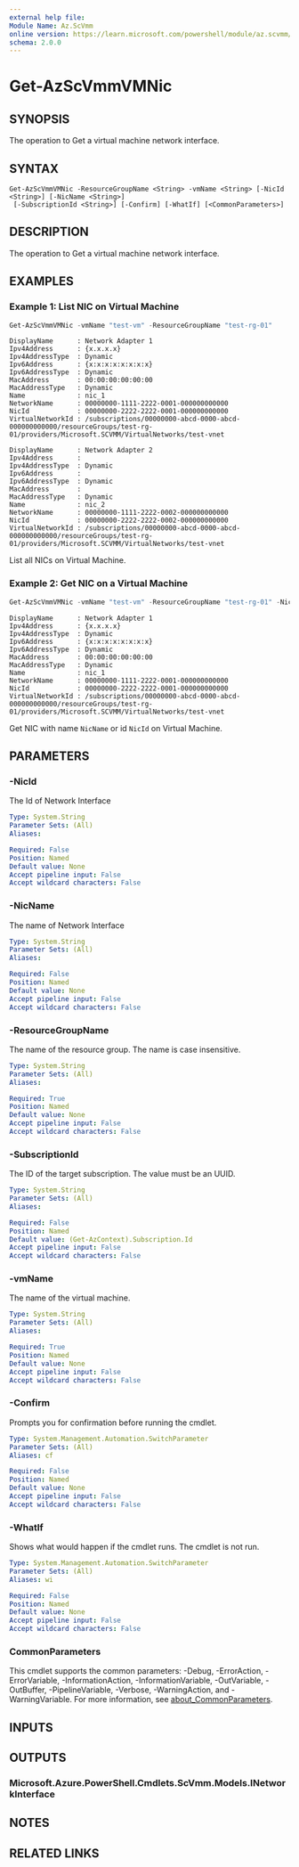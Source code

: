 ```yaml
---
external help file:
Module Name: Az.ScVmm
online version: https://learn.microsoft.com/powershell/module/az.scvmm/get-azscvmmvmnic
schema: 2.0.0
---
```


# Get-AzScVmmVMNic

## SYNOPSIS
The operation to Get a virtual machine network interface.

## SYNTAX

```
Get-AzScVmmVMNic -ResourceGroupName <String> -vmName <String> [-NicId <String>] [-NicName <String>]
 [-SubscriptionId <String>] [-Confirm] [-WhatIf] [<CommonParameters>]
```

## DESCRIPTION
The operation to Get a virtual machine network interface.

## EXAMPLES

### Example 1: List NIC on Virtual Machine
```powershell
Get-AzScVmmVMNic -vmName "test-vm" -ResourceGroupName "test-rg-01"
```

```output
DisplayName      : Network Adapter 1
Ipv4Address      : {x.x.x.x}
Ipv4AddressType  : Dynamic
Ipv6Address      : {x:x:x:x:x:x:x:x}
Ipv6AddressType  : Dynamic
MacAddress       : 00:00:00:00:00:00
MacAddressType   : Dynamic
Name             : nic_1
NetworkName      : 00000000-1111-2222-0001-000000000000
NicId            : 00000000-2222-2222-0001-000000000000
VirtualNetworkId : /subscriptions/00000000-abcd-0000-abcd-000000000000/resourceGroups/test-rg-01/providers/Microsoft.SCVMM/VirtualNetworks/test-vnet

DisplayName      : Network Adapter 2
Ipv4Address      :
Ipv4AddressType  : Dynamic
Ipv6Address      :
Ipv6AddressType  : Dynamic
MacAddress       :
MacAddressType   : Dynamic
Name             : nic_2
NetworkName      : 00000000-1111-2222-0002-000000000000
NicId            : 00000000-2222-2222-0002-000000000000
VirtualNetworkId : /subscriptions/00000000-abcd-0000-abcd-000000000000/resourceGroups/test-rg-01/providers/Microsoft.SCVMM/VirtualNetworks/test-vnet
```

List all NICs on Virtual Machine.

### Example 2: Get NIC on a Virtual Machine
```powershell
Get-AzScVmmVMNic -vmName "test-vm" -ResourceGroupName "test-rg-01" -NicName "nic_1"
```

```output
DisplayName      : Network Adapter 1
Ipv4Address      : {x.x.x.x}
Ipv4AddressType  : Dynamic
Ipv6Address      : {x:x:x:x:x:x:x:x}
Ipv6AddressType  : Dynamic
MacAddress       : 00:00:00:00:00:00
MacAddressType   : Dynamic
Name             : nic_1
NetworkName      : 00000000-1111-2222-0001-000000000000
NicId            : 00000000-2222-2222-0001-000000000000
VirtualNetworkId : /subscriptions/00000000-abcd-0000-abcd-000000000000/resourceGroups/test-rg-01/providers/Microsoft.SCVMM/VirtualNetworks/test-vnet
```

Get NIC with name `NicName` or id `NicId` on Virtual Machine.

## PARAMETERS

### -NicId
The Id of Network Interface

```yaml
Type: System.String
Parameter Sets: (All)
Aliases:

Required: False
Position: Named
Default value: None
Accept pipeline input: False
Accept wildcard characters: False
```

### -NicName
The name of Network Interface

```yaml
Type: System.String
Parameter Sets: (All)
Aliases:

Required: False
Position: Named
Default value: None
Accept pipeline input: False
Accept wildcard characters: False
```

### -ResourceGroupName
The name of the resource group.
The name is case insensitive.

```yaml
Type: System.String
Parameter Sets: (All)
Aliases:

Required: True
Position: Named
Default value: None
Accept pipeline input: False
Accept wildcard characters: False
```

### -SubscriptionId
The ID of the target subscription.
The value must be an UUID.

```yaml
Type: System.String
Parameter Sets: (All)
Aliases:

Required: False
Position: Named
Default value: (Get-AzContext).Subscription.Id
Accept pipeline input: False
Accept wildcard characters: False
```

### -vmName
The name of the virtual machine.

```yaml
Type: System.String
Parameter Sets: (All)
Aliases:

Required: True
Position: Named
Default value: None
Accept pipeline input: False
Accept wildcard characters: False
```

### -Confirm
Prompts you for confirmation before running the cmdlet.

```yaml
Type: System.Management.Automation.SwitchParameter
Parameter Sets: (All)
Aliases: cf

Required: False
Position: Named
Default value: None
Accept pipeline input: False
Accept wildcard characters: False
```

### -WhatIf
Shows what would happen if the cmdlet runs.
The cmdlet is not run.

```yaml
Type: System.Management.Automation.SwitchParameter
Parameter Sets: (All)
Aliases: wi

Required: False
Position: Named
Default value: None
Accept pipeline input: False
Accept wildcard characters: False
```

### CommonParameters
This cmdlet supports the common parameters: -Debug, -ErrorAction, -ErrorVariable, -InformationAction, -InformationVariable, -OutVariable, -OutBuffer, -PipelineVariable, -Verbose, -WarningAction, and -WarningVariable. For more information, see [about_CommonParameters](http://go.microsoft.com/fwlink/?LinkID=113216).

## INPUTS

## OUTPUTS

### Microsoft.Azure.PowerShell.Cmdlets.ScVmm.Models.INetworkInterface

## NOTES

## RELATED LINKS

